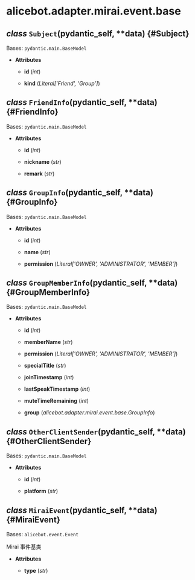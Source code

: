 # alicebot.adapter.mirai.event.base

## *class* `Subject`(__pydantic_self__, **data) {#Subject}

Bases: `pydantic.main.BaseModel`

- **Attributes**

  - **id** (*int*)

  - **kind** (*Literal['Friend', 'Group']*)

## *class* `FriendInfo`(__pydantic_self__, **data) {#FriendInfo}

Bases: `pydantic.main.BaseModel`

- **Attributes**

  - **id** (*int*)

  - **nickname** (*str*)

  - **remark** (*str*)

## *class* `GroupInfo`(__pydantic_self__, **data) {#GroupInfo}

Bases: `pydantic.main.BaseModel`

- **Attributes**

  - **id** (*int*)

  - **name** (*str*)

  - **permission** (*Literal['OWNER', 'ADMINISTRATOR', 'MEMBER']*)

## *class* `GroupMemberInfo`(__pydantic_self__, **data) {#GroupMemberInfo}

Bases: `pydantic.main.BaseModel`

- **Attributes**

  - **id** (*int*)

  - **memberName** (*str*)

  - **permission** (*Literal['OWNER', 'ADMINISTRATOR', 'MEMBER']*)

  - **specialTitle** (*str*)

  - **joinTimestamp** (*int*)

  - **lastSpeakTimestamp** (*int*)

  - **muteTimeRemaining** (*int*)

  - **group** (*alicebot.adapter.mirai.event.base.GroupInfo*)

## *class* `OtherClientSender`(__pydantic_self__, **data) {#OtherClientSender}

Bases: `pydantic.main.BaseModel`

- **Attributes**

  - **id** (*int*)

  - **platform** (*str*)

## *class* `MiraiEvent`(__pydantic_self__, **data) {#MiraiEvent}

Bases: `alicebot.event.Event`

Mirai 事件基类

- **Attributes**

  - **type** (*str*)